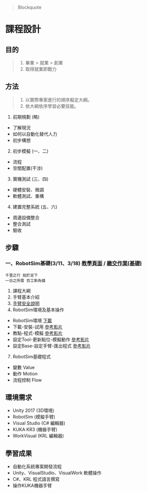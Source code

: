 > Blockquote

# 課程設計
## 目的
> 1. 畢業 > 就業 > 創業
> 2. 取得就業即戰力

## 方法
> 1. 以實際專案進行的順序擬定大綱。
> 2. 依大綱依序學習必要技能。

1. 前期規劃 (略)
  - 了解現況
  - 如何以自動化替代人力
  - 初步構想
2. 初步模擬 (一、二)
  - 流程
  - 空間配置(干涉)
3. 實機測試 (三、四)
  - 硬體安裝、微調
  - 軟體測試、重構
4. 建置完整系統 (五、六)
  - 周邊設備整合
  - 整合測試
  - 驗收
 
## 步驟
### 一、RobotSim基礎(3/11、3/18) [教學頁面](./1RobotSimBasic.html) / [繳交作業(基礎)](https://drive.google.com/drive/folders/1FMey_NlWkC3YxeOpwVbmjqgbFMcu3iXU?fbclid=IwAR172PehbkoKq6Lboyup1Wp-YAIbEKpJTQUJWJMZ9zZYzy_iTaDapXleThA)
```
千里之行 始於足下
一日之所需 百工斯為備
```
1. 課程大綱
2. 手臂基本介紹
3. [手臂安全說明](http://kai1203.nctu.me/zh-tw/%E6%A9%9F%E6%A2%B0%E6%89%8B%E8%87%82%E5%AE%89%E5%85%A8%E6%AA%A2%E6%9F%A5%E8%A1%A82019_07_10.html)
4. RobotSim環境及基本操作
  - RobotSim環境 [下載](http://www.wtech.com.tw/public/download/robotsim/RobotSim_0_1_7346.unitypackage)
  - 下載-安裝-試用 [參考影片](https://youtu.be/KpkbhDKJbnQ)
  - 教點-程式-模擬 [參考影片](https://youtu.be/8uOQ80cGFXE)
  - 設定Tool-更新點位-模擬動作 [參考影片](https://youtu.be/P47AQcqmRrg)
  - 設定Base-設定手臂-匯出程式 [參考影片](https://youtu.be/UuUzfkyk_WM)
7. RobotSim基礎程式
  - 變數 Value
  - 動作 Motion
  - 流程控制 Flow



## 環境需求
- Unity 2017 (3D環境) 
- RobotSim (模擬手臂)
- Visual Studio (C# 編輯器)
- KUKA KR3 (機器手臂)
- WorkVisual (KRL 編輯器)

## 學習成果
- 自動化系統專案開發流程
- Unity、VisualStudio、VisualWork 軟體操作
- C#、KRL 程式語言撰寫
- 操作KUKA機器手臂

<!--stackedit_data:
eyJoaXN0b3J5IjpbLTY2OTgzNTc1Niw1NzQxODAyNTksODI2NT
k2NTczLC0xNTU4OTcwNjQxXX0=
-->